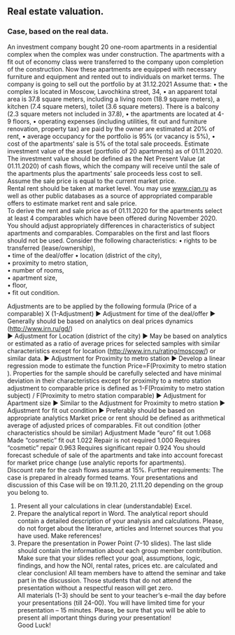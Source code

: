## Real estate valuation. 
### Case, based on the real data. 
An investment company bought 20 one-room apartments in a residential complex when the complex was under construction. The apartments with a fit out of economy class were transferred to the company upon completion of the construction. Now these apartments are equipped with necessary furniture and equipment and rented out to individuals on market terms. The company is going to sell out the portfolio by at 31.12.2021  Assume that: 
•	the complex is located in Moscow, Lavochkina street, 34, 
•	an apparent total area is 37.8 square meters, including a living room (18.9 square meters), a kitchen (7.4 square meters), toilet (3.6 square meters).  There is a balcony (2.3 square meters not included in 37.8), 
•	the apartments are located at 4-9 floors, 
•	operating expenses (including utilities, fit out and furniture renovation, property tax) are paid by the owner are estimated at 20% of rent, 
•	average occupancy for the portfolio is 95% (or vacancy is 5%), 
•	cost of the apartments’ sale is 5% of the total sale proceeds. 
Estimate investment value of the asset (portfolio of 20 apartments) as of 01.11.2020.  
The investment value should be defined as the Net Present Value (at 01.11.2020) of cash flows, which the company will receive until the sale of the apartments plus the apartments’ sale proceeds less cost to sell.  
Assume the sale price is equal to the current market price.  
Rental rent should be taken at market level. You may use www.cian.ru as well as other public databases as a source of appropriated comparable offers to estimate market rent and sale price.  
To derive the rent and sale price as of 01.11.2020 for the apartments select at least 4 comparables which have been offered during November 2020.   
You should adjust appropriately differences in characteristics of subject apartments and comparables. Comparables on the first and last floors should not be used. 
Consider the following characteristics: 
•	rights to be transferred (lease/ownership),  
•	time of the deal/offer 
•	location (district of the city),  
•	proximity to metro station,  
•	number of rooms,  
•	apartment size,  
•	floor,  
•	fit out condition. 
 
Adjustments are to be applied by the following formula 
(Price of a comparable) X (1-Adjustment) 
► Adjustment for time of the deal/offer 
► Generally should be based on analytics on deal prices dynamics (http://www.irn.ru/gd/)  
► Adjustment for Location (district of the city) 
► May be based on analytics or estimated as a ratio of average prices for selected samples with similar characteristics except for location (http://www.irn.ru/rating/moscow/) or similar data. 
► Adjustment for Proximity to metro station 
► Develop a linear regression mode to estimate the function Price=F(Proximity to metro station ). Properties for the sample should be carefully selected and have minimal deviation in their characteristics except for proximity to a metro station adjustment to comparable price is defined as 
1-F(Proximity to metro station subject) / F(Proximity to metro station comparable) 
► Adjustment for Apartment size 
► Similar to the Adjustment for Proximity to metro station 
► Adjustment for fit out condition 
► Preferably should be based on appropriate analytics 
Market price or rent should be defined as arithmetical average of adjusted prices of comparables. 
Fit out condition (other characteristics should be similar) 	Adjustment 
Made “euro” fit out 	1.068 
Made “cosmetic” fit out 	1.022 
Repair is not required 	1.000 
Requires “cosmetic” repair 	0.963 
Requires significant repair 	0.924 
You should forecast schedule of sale of the apartments and take into account forecast for market price change (use analytic reports for apartments).   
Discount rate for the cash flows assume at 15%. 
Further requirements: 
The case is prepared in already formed teams. Your presentations and discussion of this Case will be on 19.11.20, 21.11.20 depending on the group you belong to. 
1.	Present all your calculations in clear (understandable) Excel. 
2.	Prepare the analytical report in Word. The analytical report should contain a detailed description of your analysis and calculations. Please, do not forget about the literature, articles and Internet sources that you have used. Make references! 
3.	Prepare the presentation in Power Point (7-10 slides). The last slide should contain the information about each group member contribution. Make sure that your slides reflect your goal, assumptions, logic, findings, and how the NOI, rental rates, prices etc. are calculated and clear conclusion! 
All team members have to attend the seminar and take part in the discussion. Those students that do not attend the presentation without a respectful reason will get zero.  
All materials (1-3) should be sent to your teacher’s e-mail the day before your presentations (till 24-00). 
You will have limited time for your presentation – 15 minutes. Please, be sure that you will be able to present all important things during your presentation!  
Good Luck! 
